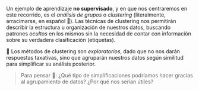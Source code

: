 Un ejemplo de aprendizaje **no supervisado**, y en que nos centraremos en este recorrido, es el _análisis de grupos_ o _clustering_ (literalmente, arracimarse, en español 🍇). Las técnicas de clustering nos permitirán describir la estructura u organización de nuestros datos, buscando patrones _ocultos_ en los mismos sin la necesidad de contar con información sobre su verdadera clasificación (etiquetas). 

:mag_right: Los métodos de clustering son _exploratorios_, dado que no nos darán respuestas taxativas, sino que agruparán nuestros datos según similitud para simplificar su análisis posterior. 

> Para pensar 🤔: ¿Qué tipo de simplificaciones podríamos hacer gracias al agrupamiento de datos? ¿Por qué nos serían útiles?
